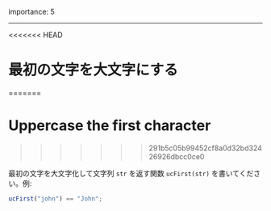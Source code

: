 importance: 5

---

<<<<<<< HEAD
# 最初の文字を大文字にする
=======
# Uppercase the first character
>>>>>>> 291b5c05b99452cf8a0d32bd32426926dbcc0ce0

最初の文字を大文字化して文字列 `str` を返す関数 `ucFirst(str)` を書いてください。例:

```js
ucFirst("john") == "John";
```
